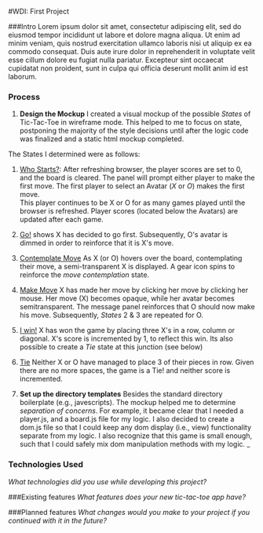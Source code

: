 #WDI: First Project

###Intro
Lorem ipsum dolor sit amet, consectetur adipiscing elit, sed do eiusmod tempor incididunt ut labore et dolore magna aliqua. Ut enim ad minim veniam, quis nostrud exercitation ullamco laboris nisi ut aliquip ex ea commodo consequat. Duis aute irure dolor in reprehenderit in voluptate velit esse cillum dolore eu fugiat nulla pariatur. Excepteur sint occaecat cupidatat non proident, sunt in culpa qui officia deserunt mollit anim id est laborum.

### Process
1. **Design the Mockup**
  I created a visual mockup of the possible *States* of Tic-Tac-Toe in wireframe mode. This helped to me to focus on state,
  postponing the majority of the style decisions until after the logic code was finalized and a static html mockup completed.
  
  The States I determined were as follows:
  1. [Who Starts?][Fig1]: After refreshing browser, the player scores are set to 0, and the board is cleared.  The panel will prompt either player to make the first move.
  The first player to select an Avatar (*X* or *O*) makes the first move.  
  This player continues to be X or O for as many games played until the browser is refreshed.  Player scores (located below the Avatars) are updated after each game.
  2. [Go!][Fig2] shows X has decided to go first.  Subsequently, O's avatar is dimmed in order to reinforce that it is X's move.
  3. [Contemplate Move][Fig3] As X (or O) hovers over the board, contemplating their move, a semi-transparent X is displayed.  A gear icon spins to reinforce the _move contemplation_ state.
  4. [Make Move][Fig4] X has made her move by clicking her move by clicking her mouse.  Her move (X) becomes opaque, while her avatar becomes semitransparent.
  The message panel reinforces that O should now make his move.  Subsequently, *States* 2 & 3 are repeated for O.
  5. [I win!][Fig5] X has won the game by placing three X's in a row, column or diagonal.  X's score is incremented by 1, to reflect this win.
  Its also possible to create a _Tie_ state at this junction (see below)
  6. [Tie][Fig6] Neither X or O have managed to place 3 of their pieces in row.  Given there are no more spaces, the game is a Tie! and neither score is incremented.  

2. **Set up the directory templates**
 Besides the standard directory boilerplate (e.g., javescripts).  The mockup helped me to determine _separation of concerns_. For example, it became clear that I needed a player.js, and a board.js file for my logic.  I also decided to create a dom.js file so that I could keep any dom display (i.e., view) functionality separate from my logic. I also recognize that this game is small enough, such that I could safely mix dom manipulation methods with my logic.
  _


### Technologies Used
*What technologies did you use while developing this project?*

###Existing features
*What features does your new tic-tac-toe app have?*

###Planned features
*What changes would you make to your project if you continued with it in the future?*

[Fig1]:./design/ttt-mockup/ttt-mockup.001.jpg?raw=true
[Fig2]:./design/ttt-mockup/ttt-mockup.002.jpg?raw=true
[Fig3]:./design/ttt-mockup/ttt-mockup.003.jpg?raw=true
[Fig4]:./design/ttt-mockup/ttt-mockup.004.jpg?raw=true
[Fig5]:./design/ttt-mockup/ttt-mockup.005.jpg?raw=true
[Fig6]:./design/ttt-mockup/ttt-mockup.006.jpg?raw=true


